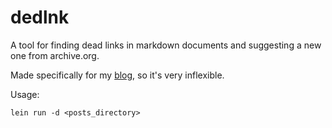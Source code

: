 # dedlnk

A tool for finding dead links in markdown documents and suggesting a new one from archive.org.

Made specifically for my [blog](https://github.com/beanpuppy/justin.duch.me), so it's very inflexible.

Usage:

```
lein run -d <posts_directory>
```

